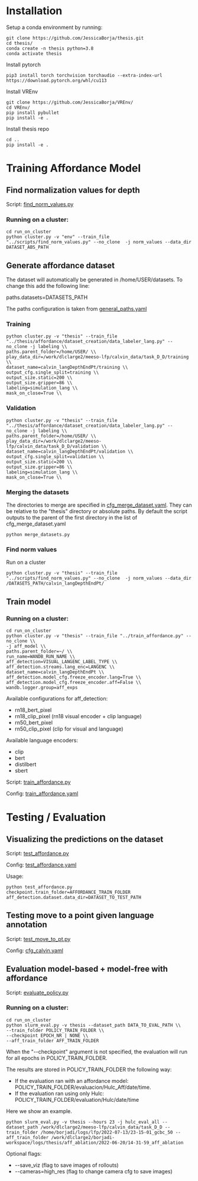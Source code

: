 # Installation
Setup a conda environment by running:
```
git clone https://github.com/JessicaBorja/thesis.git
cd thesis/
conda create -n thesis python=3.8
conda activate thesis
```

Install pytorch
```
pip3 install torch torchvision torchaudio --extra-index-url https://download.pytorch.org/whl/cu113
```

Install VREnv
```
git clone https://github.com/JessicaBorja/VREnv/
cd VREnv/
pip install pybullet
pip install -e .
```

Install thesis repo
```
cd ..
pip install -e .
```

# Training Affordance Model
## Find normalization values for depth
Script: [find_norm_values.py](./scripts/find_norm_values.py)

### Running on a cluster:
```
cd run_on_cluster
python cluster.py -v "env" --train_file "../scripts/find_norm_values.py" --no_clone  -j norm_values --data_dir DATASET_ABS_PATH
```

## Generate affordance dataset

The dataset will automatically be generated in /home/USER/datasets. To change this add the following line:

paths.datasets=DATASETS_PATH

The paths configuration is taken from [general_paths.yaml](./config/paths/general_paths.yaml)

### Training
```
python cluster.py -v "thesis" --train_file "../thesis/affordance/dataset_creation/data_labeler_lang.py" --no_clone -j labeling \\
paths.parent_folder=/home/USER/ \\
play_data_dir=/work/dlclarge2/meeso-lfp/calvin_data/task_D_D/training \\
dataset_name=calvin_langDepthEndPt/training \\
output_cfg.single_split=training \\
output_size.static=200 \\
output_size.gripper=86 \\
labeling=simulation_lang \\
mask_on_close=True \\
```
### Validation
```
python cluster.py -v "thesis" --train_file "../thesis/affordance/dataset_creation/data_labeler_lang.py" --no_clone -j labeling \\
paths.parent_folder=/home/USER/ \\
play_data_dir=/work/dlclarge2/meeso-lfp/calvin_data/task_D_D/validation \\
dataset_name=calvin_langDepthEndPt/validation \\
output_cfg.single_split=validation \\
output_size.static=200 \\
output_size.gripper=86 \\
labeling=simulation_lang \\
mask_on_close=True \\
```
### Merging the datasets
The directories to merge are specified in [cfg_merge_dataset.yaml](./config/cfg_merge_dataset.yaml). They can be relative to the "thesis" directory or absolute paths. By default the script outputs to the parent of the first directory in the list of cfg_merge_dataset.yaml

```
python merge_datasets.py
```

### Find norm values
Run on a cluster
```
python cluster.py -v "thesis" --train_file "../scripts/find_norm_values.py" --no_clone  -j norm_values --data_dir /DATASETS_PATH/calvin_langDepthEndPt/
```

## Train model
### Running on a cluster:
```
cd run_on_cluster
python cluster.py -v "thesis" --train_file "../train_affordance.py" --no_clone \\
-j aff_model \\
paths.parent_folder=~/ \\
run_name=WANDB_RUN_NAME \\
aff_detection=VISUAL_LANGENC_LABEL_TYPE \\
aff_detection.streams.lang_enc=LANGENC \\ dataset_name=calvin_langDepthEndPt \\
aff_detection.model_cfg.freeze_encoder.lang=True \\
aff_detection.model_cfg.freeze_encoder.aff=False \\
wandb.logger.group=aff_exps
```
Available configurations for aff_detection:
- rn18_bert_pixel
- rn18_clip_pixel (rn18 visual encoder + clip language)
- rn50_bert_pixel
- rn50_clip_pixel (clip for visual and language)

Available language encoders:
- clip
- bert
- distilbert
- sbert

Script: [train_affordance.py](./train_affordance.py)

Config: [train_affordance.yaml](./config/train_affordance.yaml)

# Testing / Evaluation
## Visualizing the predictions on the dataset
Script: [test_affordance.py](./scripts/test_affordance.py)

Config: [test_affordance.yaml](./config/test_affordance.yaml)

Usage:
```
python test_affordance.py checkpoint.train_folder=AFFORDANCE_TRAIN_FOLDER aff_detection.dataset.data_dir=DATASET_TO_TEST_PATH
```

## Testing move to a point given language annotation
Script: [test_move_to_pt.py](./scripts/test_move_to_pt.py)

Config: [cfg_calvin.yaml](./config/cfg_calvin.yaml)

## Evaluation model-based + model-free with affordance
Script: [evaluate_policy.py](./thesis/evaluation/evaluate_policy.py)

### Running on a cluster:
```
cd run_on_cluster
python slurm_eval.py -v thesis --dataset_path DATA_TO_EVAL_PATH \\
--train_folder POLICY_TRAIN_FOLDER \\
--checkpoint EPOCH_NR | NONE \\
--aff_train_folder AFF_TRAIN_FOLDER
```

When the "--checkpoint" argument is not specified,  the evaluation will run for all epochs in POLICY_TRAIN_FOLDER.

The results are stored in POLICY_TRAIN_FOLDER the following way:
- If the evaluation ran with an affordance model: POLICY_TRAIN_FOLDER/evaluacion/Hulc_Aff/date/time.
- If the evaluation ran using only Hulc: POLICY_TRAIN_FOLDER/evaluation/Hulc/date/time

Here we show an example.
```
python slurm_eval.py -v thesis --hours 23 -j hulc_eval_all --dataset_path /work/dlclarge2/meeso-lfp/calvin_data/task_D_D --train_folder /home/borjadi/logs/lfp/2022-07-13/23-15-01_gcbc_50 --aff_train_folder /work/dlclarge2/borjadi-workspace/logs/thesis/aff_ablation/2022-06-20/14-31-59_aff_ablation
```

Optional flags:
 - --save_viz (flag to save images of rollouts)
 - --cameras=high_res (flag to change camera cfg to save images)